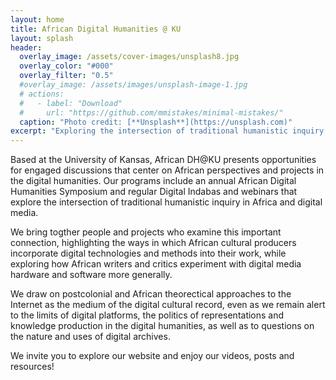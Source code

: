 ```yaml
---
layout: home
title: African Digital Humanities @ KU
layout: splash
header:
  overlay_image: /assets/cover-images/unsplash8.jpg
  overlay_color: "#000"
  overlay_filter: "0.5"
  #overlay_image: /assets/images/unsplash-image-1.jpg
  # actions:
  #   - label: "Download"
  #     url: "https://github.com/mmistakes/minimal-mistakes/"
  caption: "Photo credit: [**Unsplash**](https://unsplash.com)"
excerpt: "Exploring the intersection of traditional humanistic inquiry in Africa and digital media, centering African perspectives and projects, and fostering connections across regions."  
---
```



<!-- <img align="left" style="padding-right:10px" src="assets/img/word-cloud.png" alt="About page photo" width="350"> -->

Based at the University of Kansas, African DH@KU presents opportunities for engaged discussions that center on African perspectives and projects in the digital humanities. Our programs include an annual African Digital Humanities Symposium and regular Digital Indabas and webinars that explore the intersection of traditional humanistic inquiry in Africa and digital media. 

We bring togther people and projects who examine this important connection, highlighting the ways in which African cultural producers incorporate digital technologies and methods into their work, while exploring how African writers and critics experiment with digital media hardware and software more generally. 

We draw on postcolonial and African theorectical approaches to the Internet as the medium of the digital cultural record, even as we remain alert to the limits of digital platforms, the politics of representations and knowledge production in the digital humanities, as well as to questions on the nature and uses of digital archives.

We invite you to explore our website and enjoy our videos, posts and resources!

